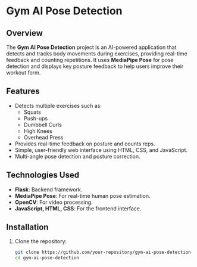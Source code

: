 # Gym AI Pose Detection

## Overview
The **Gym AI Pose Detection** project is an AI-powered application that detects and tracks body movements during exercises, providing real-time feedback and counting repetitions. It uses **MediaPipe Pose** for pose detection and displays key posture feedback to help users improve their workout form.

## Features
- Detects multiple exercises such as:
  - Squats
  - Push-ups
  - Dumbbell Curls
  - High Knees
  - Overhead Press
- Provides real-time feedback on posture and counts reps.
- Simple, user-friendly web interface using HTML, CSS, and JavaScript.
- Multi-angle pose detection and posture correction.

## Technologies Used
- **Flask**: Backend framework.
- **MediaPipe Pose**: For real-time human pose estimation.
- **OpenCV**: For video processing.
- **JavaScript, HTML, CSS**: For the frontend interface.

## Installation
1. Clone the repository:
   ```bash
   git clone https://github.com/your-repository/gym-ai-pose-detection
   cd gym-ai-pose-detection
